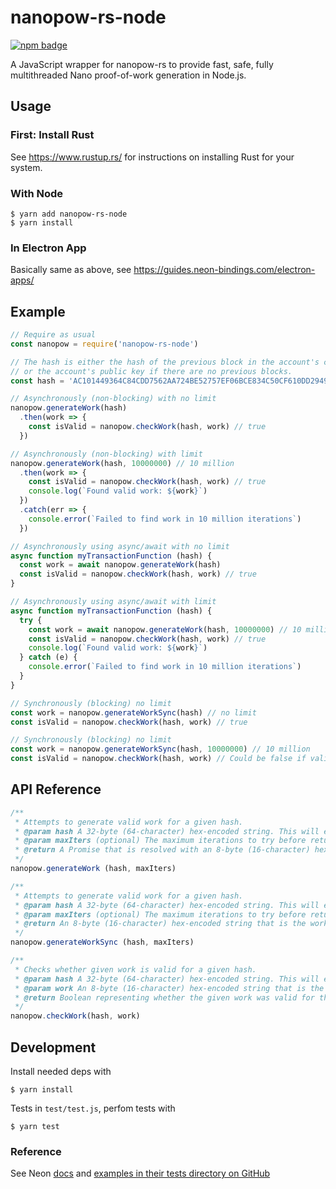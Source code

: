 # nanopow-rs-node

[![npm badge](https://img.shields.io/npm/v/nanopow-rs-node.png)](https://www.npmjs.com/package/nanopow-rs-node)

A JavaScript wrapper for nanopow-rs to provide fast, safe, fully multithreaded Nano proof-of-work generation in Node.js.

## Usage

### First: Install Rust

See https://www.rustup.rs/ for instructions on installing Rust for your system.

### With Node

```
$ yarn add nanopow-rs-node
$ yarn install
```

### In Electron App

Basically same as above, see https://guides.neon-bindings.com/electron-apps/

## Example

```javascript
// Require as usual
const nanopow = require('nanopow-rs-node')

// The hash is either the hash of the previous block in the account's chain
// or the account's public key if there are no previous blocks.
const hash = 'AC101449364C84CDD7562AA724BE52757EF06BCE834C50CF610DD2949291B0D9'

// Asynchronously (non-blocking) with no limit
nanopow.generateWork(hash)
  .then(work => {
    const isValid = nanopow.checkWork(hash, work) // true
  })

// Asynchronously (non-blocking) with limit
nanopow.generateWork(hash, 10000000) // 10 million
  .then(work => {
    const isValid = nanopow.checkWork(hash, work) // true
    console.log(`Found valid work: ${work}`)
  })
  .catch(err => {
    console.error(`Failed to find work in 10 million iterations`)
  })

// Asynchronously using async/await with no limit
async function myTransactionFunction (hash) {
  const work = await nanopow.generateWork(hash)
  const isValid = nanopow.checkWork(hash, work) // true
}

// Asynchronously using async/await with limit
async function myTransactionFunction (hash) {
  try {
    const work = await nanopow.generateWork(hash, 10000000) // 10 million
    const isValid = nanopow.checkWork(hash, work) // true
    console.log(`Found valid work: ${work}`)
  } catch (e) {
    console.error(`Failed to find work in 10 million iterations`)
  }
}

// Synchronously (blocking) no limit
const work = nanopow.generateWorkSync(hash) // no limit
const isValid = nanopow.checkWork(hash, work) // true

// Synchronously (blocking) no limit
const work = nanopow.generateWorkSync(hash, 10000000) // 10 million
const isValid = nanopow.checkWork(hash, work) // Could be false if valid work was not found
```

## API Reference

```javascript
/**
 * Attempts to generate valid work for a given hash.
 * @param hash A 32-byte (64-character) hex-encoded string. This will either be the previous block hash, or, if there is no previous block, the account's public key.
 * @param maxIters (optional) The maximum iterations to try before returning. If this parameter is omitted, is null, or is 0, it will run until valid work is found.
 * @return A Promise that is resolved with an 8-byte (16-character) hex-encoded string that is the work found. If no work is found in maxIters, the promise is rejected.
 */
nanopow.generateWork (hash, maxIters)

/**
 * Attempts to generate valid work for a given hash.
 * @param hash A 32-byte (64-character) hex-encoded string. This will either be the previous block hash, or, if there is no previous block, the account's public key.
 * @param maxIters (optional) The maximum iterations to try before returning. If this parameter is omitted, is null, or is 0, it will run until valid work is found.
 * @return An 8-byte (16-character) hex-encoded string that is the work found. If no valid work was found in maxIters, returns '0000000000000000'
 */
nanopow.generateWorkSync (hash, maxIters)

/**
 * Checks whether given work is valid for a given hash.
 * @param hash A 32-byte (64-character) hex-encoded string. This will either be the previous block hash, or, if there is no previous block, the account's public key.
 * @param work An 8-byte (16-character) hex-encoded string that is the work to be verified.
 * @return Boolean representing whether the given work was valid for the given hash.
 */
nanopow.checkWork(hash, work)
```

## Development

Install needed deps with
```
$ yarn install
```

Tests in `test/test.js`, perfom tests with
```
$ yarn test
```

### Reference

See Neon [docs](https://api.neon-bindings.com/neon/index.html) and [examples in their tests directory on GitHub](https://github.com/neon-bindings/neon/tree/master/test/dynamic)
